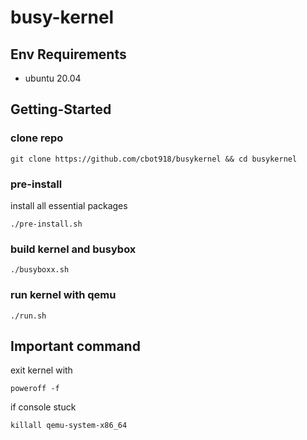 # busy-kernel

## Env Requirements
- ubuntu 20.04

## Getting-Started

### clone repo
```
git clone https://github.com/cbot918/busykernel && cd busykernel
```

### pre-install

install all essential packages
```
./pre-install.sh
```

### build kernel and busybox
```
./busyboxx.sh
```

### run kernel with qemu
```
./run.sh
```

## Important command

exit kernel with
```
poweroff -f
```
if console stuck
```
killall qemu-system-x86_64
```
